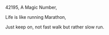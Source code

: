 42195, A Magic Number,

Life is like running Marathon,

Just keep on, not fast walk but rather slow run.
